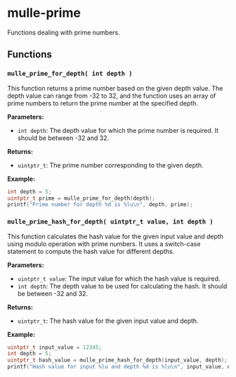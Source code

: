 # mulle-prime

Functions dealing with prime numbers.


## Functions

### `mulle_prime_for_depth( int depth )`

This function returns a prime number based on the given depth value. The depth
value can range from -32 to 32, and the function uses an array of prime numbers
to return the prime number at the specified depth.

**Parameters:**
- `int depth`: The depth value for which the prime number is required. It
should be between -32 and 32.

**Returns:**
- `uintptr_t`: The prime number corresponding to the given depth.

**Example:**
```c
int depth = 5;
uintptr_t prime = mulle_prime_for_depth(depth);
printf("Prime number for depth %d is %lu\n", depth, prime);
```

### `mulle_prime_hash_for_depth( uintptr_t value, int depth )`

This function calculates the hash value for the given input value and depth
using modulo operation with prime numbers. It uses a switch-case statement to
compute the hash value for different depths.

**Parameters:**

- `uintptr_t value`: The input value for which the hash value is required.
- `int depth`: The depth value to be used for calculating the hash. It should be between -32 and 32.

**Returns:**

- `uintptr_t`: The hash value for the given input value and depth.

**Example:**

```c
uintptr_t input_value = 12345;
int depth = 5;
uintptr_t hash_value = mulle_prime_hash_for_depth(input_value, depth);
printf("Hash value for input %lu and depth %d is %lu\n", input_value, depth, hash_value);
```
